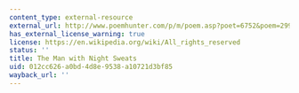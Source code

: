 ```yaml
---
content_type: external-resource
external_url: http://www.poemhunter.com/p/m/poem.asp?poet=6752&poem=29920
has_external_license_warning: true
license: https://en.wikipedia.org/wiki/All_rights_reserved
status: ''
title: The Man with Night Sweats
uid: 012cc626-a0bd-4d8e-9538-a10721d3bf85
wayback_url: ''
---
```

